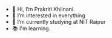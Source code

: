- 👋 Hi, I’m Prakriti Khilnani.
- 👀 I’m interested in everything
- 🌱 I’m currently studying at NIT Raipur
- 📚 I'm learning.
 <!--💞️ I’m looking to collaborate on ...
- 📫 How to reach me ...
-->
<!---
PrakritiKhilnani/PrakritiKhilnani is a ✨ special ✨ repository because its `README.md` (this file) appears on your GitHub profile.
You can click the Preview link to take a look at your changes.
--->
